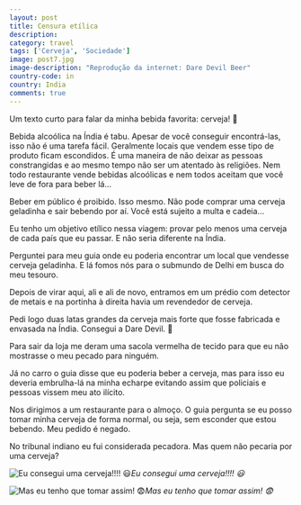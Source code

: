 ```yaml
---
layout: post
title: Censura etílica
description: 
category: travel
tags: ['Cerveja', 'Sociedade']
image: post7.jpg
image-description: "Reprodução da internet: Dare Devil Beer"
country-code: in
country: India
comments: true
---
```


Um texto curto para falar da minha bebida favorita: cerveja! :beer:

Bebida alcoólica na Índia é tabu. Apesar de você conseguir encontrá-las, isso não é uma tarefa fácil. Geralmente locais que vendem esse tipo de produto ficam escondidos. É uma maneira de não deixar as pessoas constrangidas e ao mesmo tempo não ser um atentado às religiões. Nem todo restaurante vende bebidas alcoólicas e nem todos aceitam que você leve de fora para beber lá...

Beber em público é proibido. Isso mesmo. Não pode comprar uma cerveja geladinha e sair bebendo por aí. Você está sujeito a multa e cadeia...

Eu tenho um objetivo etílico nessa viagem: provar pelo menos uma cerveja de cada país que eu passar. E não seria diferente na Índia. 

Perguntei para meu guia onde eu poderia encontrar um local que vendesse cerveja geladinha. E lá fomos nós para o submundo de Delhi em busca do meu tesouro.

Depois de virar aqui, ali e ali de novo, entramos em um prédio com detector de metais e na portinha à direita havia um revendedor de cerveja. 

Pedi logo duas latas grandes da cerveja mais forte que fosse fabricada e envasada na Índia. Consegui a Dare Devil. :imp:

Para sair da loja me deram uma sacola vermelha de tecido para que eu não mostrasse o meu pecado para ninguém.

Já no carro o guia disse que eu poderia beber a cerveja, mas para isso eu deveria embrulha-lá na minha echarpe evitando assim que policiais e pessoas vissem meu ato ilícito.

Nos dirigimos a um restaurante para o almoço. O guia pergunta se eu posso tomar minha cerveja de forma normal, ou seja, sem esconder que estou bebendo. Meu pedido é negado. 

No tribunal indiano eu fui considerada pecadora. Mas quem não pecaria por uma cerveja?

![Eu consegui uma cerveja!!!! :smiley:]({{site.baseurl}}/assets/images/photos/posts/eubeer1.jpg)*Eu consegui uma cerveja!!!! :smiley:*

![Mas eu tenho que tomar assim! :fearful:]({{site.baseurl}}/assets/images/photos/posts/eubeer2.jpg)*Mas eu tenho que tomar assim! :fearful:*
